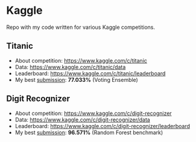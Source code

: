 # Kaggle

Repo with my code written for various Kaggle competitions.

## Titanic

* About competition: https://www.kaggle.com/c/titanic
* Data: https://www.kaggle.com/c/titanic/data
* Leaderboard: https://www.kaggle.com/c/titanic/leaderboard
* My best [submission](https://www.kaggle.com/c/titanic/leaderboard?submissionId=3355039): **77.033%** (Voting Ensemble)

## Digit Recognizer

* About competition: https://www.kaggle.com/c/digit-recognizer
* Data: https://www.kaggle.com/c/digit-recognizer/data
* Leaderboard: https://www.kaggle.com/c/digit-recognizer/leaderboard
* My best [submission](https://www.kaggle.com/c/digit-recognizer/leaderboard?submissionId=3335474): **96.571%** (Random Forest benchmark)